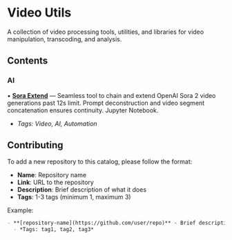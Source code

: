 # Video Utils
A collection of video processing tools, utilities, and libraries for video manipulation, transcoding, and analysis.

## Contents

### AI

• **[Sora Extend](https://github.com/mshumer/sora-extend)** — Seamless tool to chain and extend OpenAI Sora 2 video generations past 12s limit. Prompt deconstruction and video segment concatenation ensures continuity. Jupyter Notebook.
  - *Tags: Video, AI, Automation*

## Contributing

To add a new repository to this catalog, please follow the format:

- **Name**: Repository name
- **Link**: URL to the repository  
- **Description**: Brief description of what it does
- **Tags**: 1-3 tags (minimum 1, maximum 3)

Example:

```markdown
- **[repository-name](https://github.com/user/repo)** - Brief description
  - *Tags: tag1, tag2, tag3*
```
